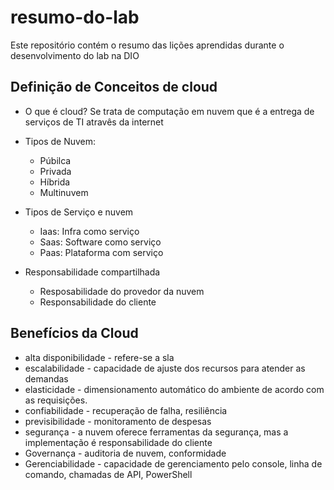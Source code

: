 # resumo-do-lab
Este repositório contém o resumo das lições aprendidas durante o desenvolvimento do lab na DIO

## Definição de Conceitos de cloud

- O que é cloud?
  Se trata de computação em nuvem que é a entrega de serviços de TI atravês da internet
  
- Tipos de Nuvem:
    - Púbilca
    - Privada
    - Híbrida
    - Multinuvem
      
- Tipos de Serviço e nuvem
  - Iaas: Infra como serviço
  - Saas: Software como serviço
  - Paas: Plataforma com serviço
  
- Responsabilidade compartilhada
    - Resposabilidade do provedor da nuvem
    - Responsabilidade do cliente

## Benefícios da Cloud

- alta disponibilidade - refere-se a sla
- escalabilidade - capacidade de ajuste dos recursos para atender as demandas
- elasticidade - dimensionamento automático do ambiente de acordo com as requisições.
- confiabilidade - recuperação de falha, resiliência
- previsibilidade - monitoramento de despesas
- segurança - a nuvem oferece ferramentas da segurança, mas a implementação é responsabilidade do cliente
- Governança - auditoria de nuvem, conformidade
- Gerenciabilidade - capacidade de gerenciamento pelo console, linha de comando, chamadas de API, PowerShell
